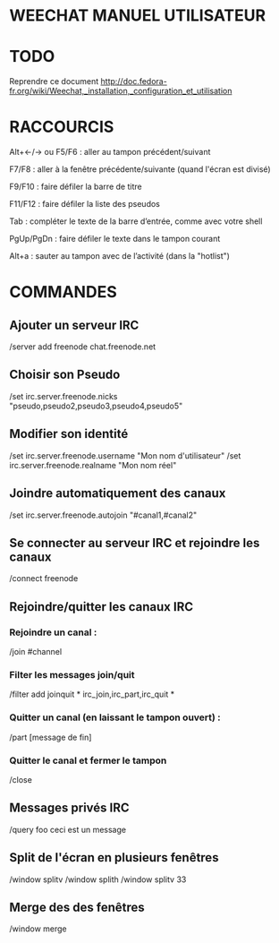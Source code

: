 WEECHAT MANUEL UTILISATEUR
==========================

TODO
=====
Reprendre ce document http://doc.fedora-fr.org/wiki/Weechat,_installation,_configuration_et_utilisation

RACCOURCIS
==========



Alt+←/→ ou F5/F6 : aller au tampon précédent/suivant

F7/F8            : aller à la fenêtre précédente/suivante (quand l'écran est divisé)

F9/F10           : faire défiler la barre de titre

F11/F12          : faire défiler la liste des pseudos

Tab              : compléter le texte de la barre d’entrée, comme avec votre shell

PgUp/PgDn        : faire défiler le texte dans le tampon courant

Alt+a            : sauter au tampon avec de l’activité (dans la "hotlist")


COMMANDES
=========

Ajouter un serveur IRC
----------------------

/server add freenode chat.freenode.net


Choisir son Pseudo
------------------

/set irc.server.freenode.nicks "pseudo,pseudo2,pseudo3,pseudo4,pseudo5"

Modifier son identité
---------------------

/set irc.server.freenode.username "Mon nom d'utilisateur"
/set irc.server.freenode.realname "Mon nom réel"

Joindre automatiquement des canaux
----------------------------------

/set irc.server.freenode.autojoin "#canal1,#canal2"


Se connecter au serveur IRC et rejoindre les canaux
---------------------------------------------------

/connect freenode


Rejoindre/quitter les canaux IRC
--------------------------------

### Rejoindre un canal :

/join #channel

### Filter les messages join/quit

/filter add joinquit * irc_join,irc_part,irc_quit *

### Quitter un canal (en laissant le tampon ouvert) :

/part [message de fin]

### Quitter le canal et fermer le tampon

/close

Messages privés IRC
-------------------
/query foo ceci est un message

Split de l'écran en plusieurs fenêtres
--------------------------------------
/window splitv
/window splith
/window splitv 33

Merge des des fenêtres
-----------------------
/window merge
